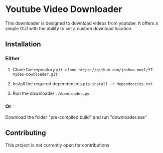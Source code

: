 # Youtube Video Downloader
This downloader is designed to download videos from youtube. It offers a simple GUI with the ability to set a custom download location.

## Installation

### Either
1. Clone the repository
`git clone https://github.com/joshua-noel/YT-Video-Downloader.git`

2. Install the required dependenices
`pip install -r dependencies.txt`

3. Run the downloader
`./downloader.py`

### Or
Download the folder "pre-compiled build" and run "downloader.exe"

## Contributing
This project is not currently open for contributions
